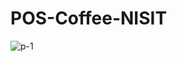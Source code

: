 # POS-Coffee-NISIT
![p-1](https://github.com/user-attachments/assets/ea4aef07-0c31-4824-a163-cebfbb1cf546)
